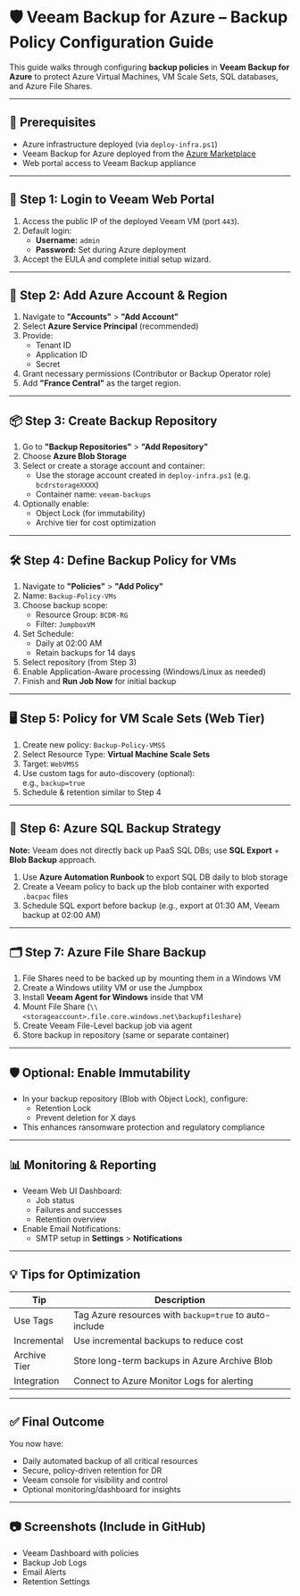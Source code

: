 # 🛡 Veeam Backup for Azure – Backup Policy Configuration Guide

This guide walks through configuring **backup policies** in **Veeam Backup for Azure** to protect Azure Virtual Machines, VM Scale Sets, SQL databases, and Azure File Shares.

---

## 📍 Prerequisites

- Azure infrastructure deployed (via `deploy-infra.ps1`)
- Veeam Backup for Azure deployed from the [Azure Marketplace](https://portal.azure.com/#create/veeam.veeambackupazure)
- Web portal access to Veeam Backup appliance

---

## 🔐 Step 1: Login to Veeam Web Portal

1. Access the public IP of the deployed Veeam VM (port `443`).
2. Default login:  
   - **Username:** `admin`  
   - **Password:** Set during Azure deployment
3. Accept the EULA and complete initial setup wizard.

---

## 🔗 Step 2: Add Azure Account & Region

1. Navigate to **"Accounts"** > **"Add Account"**
2. Select **Azure Service Principal** (recommended)
3. Provide:
   - Tenant ID
   - Application ID
   - Secret
4. Grant necessary permissions (Contributor or Backup Operator role)
5. Add **"France Central"** as the target region.

---

## 📦 Step 3: Create Backup Repository

1. Go to **"Backup Repositories"** > **"Add Repository"**
2. Choose **Azure Blob Storage**
3. Select or create a storage account and container:
   - Use the storage account created in `deploy-infra.ps1` (e.g. `bcdrstorageXXXX`)
   - Container name: `veeam-backups`
4. Optionally enable:
   - Object Lock (for immutability)
   - Archive tier for cost optimization

---

## 🛠 Step 4: Define Backup Policy for VMs

1. Navigate to **"Policies"** > **"Add Policy"**
2. Name: `Backup-Policy-VMs`
3. Choose backup scope:
   - Resource Group: `BCDR-RG`
   - Filter: `JumpboxVM`
4. Set Schedule:
   - Daily at 02:00 AM
   - Retain backups for 14 days
5. Select repository (from Step 3)
6. Enable Application-Aware processing (Windows/Linux as needed)
7. Finish and **Run Job Now** for initial backup

---

## 🖥 Step 5: Policy for VM Scale Sets (Web Tier)

1. Create new policy: `Backup-Policy-VMSS`
2. Select Resource Type: **Virtual Machine Scale Sets**
3. Target: `WebVMSS`
4. Use custom tags for auto-discovery (optional):  
   e.g., `backup=true`
5. Schedule & retention similar to Step 4

---

## 💾 Step 6: Azure SQL Backup Strategy

**Note:** Veeam does not directly back up PaaS SQL DBs; use **SQL Export** + **Blob Backup** approach.

1. Use **Azure Automation Runbook** to export SQL DB daily to blob storage
2. Create a Veeam policy to back up the blob container with exported `.bacpac` files
3. Schedule SQL export before backup (e.g., export at 01:30 AM, Veeam backup at 02:00 AM)

---

## 🗂 Step 7: Azure File Share Backup

1. File Shares need to be backed up by mounting them in a Windows VM
2. Create a Windows utility VM or use the Jumpbox
3. Install **Veeam Agent for Windows** inside that VM
4. Mount File Share (`\\<storageaccount>.file.core.windows.net\backupfileshare`)
5. Create Veeam File-Level backup job via agent
6. Store backup in repository (same or separate container)

---

## 🛡 Optional: Enable Immutability

- In your backup repository (Blob with Object Lock), configure:
  - Retention Lock
  - Prevent deletion for X days
- This enhances ransomware protection and regulatory compliance

---

## 📊 Monitoring & Reporting

- Veeam Web UI Dashboard:
  - Job status
  - Failures and successes
  - Retention overview
- Enable Email Notifications:
  - SMTP setup in **Settings** > **Notifications**

---

## 💡 Tips for Optimization

| Tip | Description |
|-----|-------------|
| Use Tags | Tag Azure resources with `backup=true` to auto-include |
| Incremental | Use incremental backups to reduce cost |
| Archive Tier | Store long-term backups in Azure Archive Blob |
| Integration | Connect to Azure Monitor Logs for alerting |

---

## ✅ Final Outcome

You now have:
- Daily automated backup of all critical resources
- Secure, policy-driven retention for DR
- Veeam console for visibility and control
- Optional monitoring/dashboard for insights

---

## 📷 Screenshots (Include in GitHub)

- Veeam Dashboard with policies
- Backup Job Logs
- Email Alerts
- Retention Settings
